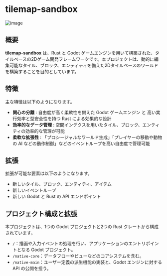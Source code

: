 # tilemap-sandbox

![image](https://github.com/user-attachments/assets/2bbd5937-ccb6-4263-9c7d-7d4177f581b5)

## 概要

**tilemap-sandbox** は、Rust と Godot ゲームエンジンを用いて構築された、タイルベースの2Dゲーム開発フレームワークです。本プロジェクトは、動的に編集可能なタイル、ブロック、エンティティを備えた2Dタイルベースのワールドを構築することを目的としています。

## 特徴

主な特徴は以下のようになります。

* **関心の分離** : 自由度が高く柔軟性を備えた Godot ゲームエンジン と 高い実行効率と型安全性を持つ Rust による効果的な設計
* **効率的なデータ管理** : 空間インデクスを用いたタイル、ブロック、エンティティの効率的な管理が可能
* **柔軟な拡張性** : 「プロシージャルなワールド生成」「プレイヤーの移動や動物の AI などの動作制御」などのイベントループを高い自由度で管理可能

## 拡張

拡張が可能な要素は以下のようになります。

* 新しいタイル、ブロック、エンティティ、アイテム
* 新しいイベントループ
* 新しい Godot と Rust の API エンドポイント

## プロジェクト構成と拡張

本プロジェクトは、1つの Godot プロジェクトと2つの Rust クレートから構成されています。

* `/`：描画や入力イベントの処理を行い、アプリケーションのエントリポイントとなる Godot プロジェクト。
* `/native-core`：データフローやビューなどのコアシステムを含む。
* `/native-main`：ユーザー定義の派生機能の実装と、Godot エンジンに対する API の公開を担う。
